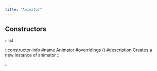 ```yaml
---
title: "Animator"
---
```


## Constructors

::list

::constructor-info
#name 
Animator
#overridings
()
#description
Creates a new instance of animator
::

::